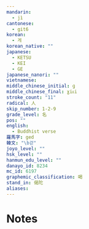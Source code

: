 ```yaml
---
mandarin:
  - jì
cantonese:
  - git6
korean:
  - 게
korean_native: ""
japanese:
  - KETSU
  - KEI
  - GE
japanese_nanori: ""
vietnamese:
middle_chinese_initial: ɡ
middle_chinese_final: ɣiᴇi
stroke_count: "11"
radical: 人
skip_number: 1-2-9
grade_level: 名
pos: ""
english:
  - Buddhist verse
羅馬字: ged
韓文: "\b걷"
joyo_level: ""
hsk_level: ""
hanmun_edu_level: ""
danayo_id: 8234
mc_id: 6197
graphemic_classification: 喝
stand_in: 偈陀
aliases:
---
```


# Notes
